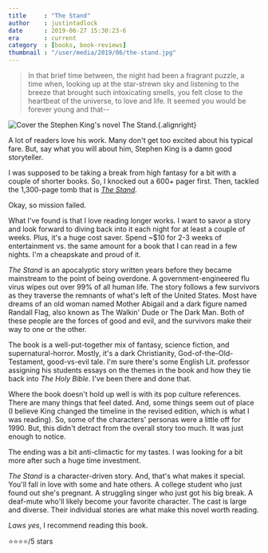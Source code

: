 ```yaml
---
title     : "The Stand"
author    : justintadlock
date      : 2019-06-27 15:30:23-6
era       : current
category  : [books, book-reviews]
thumbnail : "/user/media/2019/06/the-stand.jpg"
---
```


> In that brief time between, the night had been a fragrant puzzle, a time when, looking up at the star-strewn sky and listening to the breeze that brought such intoxicating smells, you felt close to the heartbeat of the universe, to love and life. It seemed you would be forever young and that--

![Cover the Stephen King's novel The Stand.](http://justintadlock.com/user/media/2019/06/the-stand.jpg){.alignright}

A lot of readers love his work. Many don't get too excited about his typical fare. But, say what you will about him, Stephen King is a damn good storyteller.

I was supposed to be taking a break from high fantasy for a bit with a couple of shorter books.  So, I knocked out a 600+ pager first.  Then, tackled the 1,300-page tomb that is _[The Stand](https://www.amazon.com/Stand-Stephen-King-ebook/dp/B001C4NXKM/?tag=justtadl-20)_.

Okay, so mission failed.

What I've found is that I love reading longer works.  I want to savor a story and look forward to diving back into it each night for at least a couple of weeks.  Plus, it's a huge cost saver.  Spend ~$10 for 2-3 weeks of entertainment vs. the same amount for a book that I can read in a few nights.  I'm a cheapskate and proud of it.

_The Stand_ is an apocalyptic story written years before they became mainstream to the point of being overdone.  A government-engineered flu virus wipes out over 99% of all human life.  The story follows a few survivors as they traverse the remnants of what's left of the United States.  Most have dreams of an old woman named Mother Abigail and a dark figure named Randall Flag, also known as The Walkin' Dude or The Dark Man.  Both of these people are the forces of good and evil, and the survivors make their way to one or the other.

The book is a well-put-together mix of fantasy, science fiction, and supernatural-horror.  Mostly, it's a dark Christianity, God-of-the-Old-Testament, good-vs-evil tale.  I'm sure there's some English Lit. professor assigning his students essays on the themes in the book and how they tie back into _The Holy Bible_.  I've been there and done that.

Where the book doesn't hold up well is with its pop culture references.  There are many things that feel dated.  And, some things seem out of place (I believe King changed the timeline in the revised edition, which is what I was reading).  So, some of the characters' personas were a little off for 1990.  But, this didn't detract from the overall story too much.  It was just enough to notice.

The ending was a bit anti-climactic for my tastes.  I was looking for a bit more after such a huge time investment.

_The Stand_ is a character-driven story.  And, that's what makes it special.  You'll fall in love with some and hate others.  A college student who just found out she's pregnant.  A struggling singer who just got his big break.  A deaf-mute who'll likely become your favorite character.  The cast is large and diverse.  Their individual stories are what make this novel worth reading.

_Laws yes_, I recommend reading this book.

⭐⭐⭐⭐/5 stars
